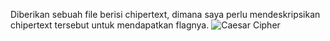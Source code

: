 Diberikan sebuah file berisi chipertext, dimana saya perlu mendeskripsikan chipertext tersebut untuk mendapatkan flagnya.
![Caesar Cipher](./caesar%20chiper/chipertext.png)

